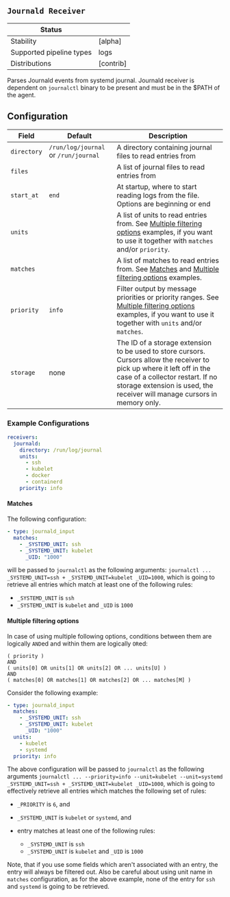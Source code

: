 ## `Journald Receiver`

| Status                   |           |
| ------------------------ |-----------|
| Stability                | [alpha]   |
| Supported pipeline types | logs      |
| Distributions            | [contrib] |

Parses Journald events from systemd journal.
Journald receiver is dependent on `journalctl` binary to be present and must be in the $PATH of the agent.

## Configuration

| Field       | Default                              | Description |
| ---         | ---                                  | --- |
| `directory` | `/run/log/journal` or `/run/journal` | A directory containing journal files to read entries from |
| `files`     |                                      | A list of journal files to read entries from |
| `start_at`  | `end`                                | At startup, where to start reading logs from the file. Options are beginning or end |
| `units`     |                                      | A list of units to read entries from. See [Multiple filtering options](#multiple-filtering-options) examples, if you want to use it together with `matches` and/or `priority`. |
| `matches`   |                                      | A list of matches to read entries from. See [Matches](#matches) and [Multiple filtering options](#multiple-filtering-options) examples. |
| `priority`  | `info`                               | Filter output by message priorities or priority ranges. See [Multiple filtering options](#multiple-filtering-options) examples, if you want to use it together with `units` and/or `matches`. |
| `storage`   | none                                 | The ID of a storage extension to be used to store cursors. Cursors allow the receiver to pick up where it left off in the case of a collector restart. If no storage extension is used, the receiver will manage cursors in memory only. |

### Example Configurations

```yaml
receivers:
  journald:
    directory: /run/log/journal
    units:
      - ssh
      - kubelet
      - docker
      - containerd
    priority: info
```

#### Matches

The following configuration:

```yaml
- type: journald_input
  matches:
    - _SYSTEMD_UNIT: ssh
    - _SYSTEMD_UNIT: kubelet
      _UID: "1000"
```

will be passed to `journalctl` as the following arguments: `journalctl ... _SYSTEMD_UNIT=ssh + _SYSTEMD_UNIT=kubelet _UID=1000`,
which is going to retrieve all entries which match at least one of the following rules:

- `_SYSTEMD_UNIT` is `ssh`
- `_SYSTEMD_UNIT` is `kubelet` and `_UID` is `1000`

#### Multiple filtering options

In case of using multiple following options, conditions between them are logically `AND`ed and within them are logically `OR`ed:

```text
( priority )
AND
( units[0] OR units[1] OR units[2] OR ... units[U] )
AND
( matches[0] OR matches[1] OR matches[2] OR ... matches[M] )
```

Consider the following example:

```yaml
- type: journald_input
  matches:
    - _SYSTEMD_UNIT: ssh
    - _SYSTEMD_UNIT: kubelet
      _UID: "1000"
  units:
    - kubelet
    - systemd
  priority: info
```

The above configuration will be passed to `journalctl` as the following arguments
`journalctl ... --priority=info --unit=kubelet --unit=systemd _SYSTEMD_UNIT=ssh + _SYSTEMD_UNIT=kubelet _UID=1000`,
which is going to effectively retrieve all entries which matches the following set of rules:

- `_PRIORITY` is `6`, and
- `_SYSTEMD_UNIT` is `kubelet` or `systemd`, and
- entry matches at least one of the following rules:

  - `_SYSTEMD_UNIT` is `ssh`
  - `_SYSTEMD_UNIT` is `kubelet` and `_UID` is `1000`

Note, that if you use some fields which aren't associated with an entry, the entry will always be filtered out.
Also be careful about using unit name in `matches` configuration, as for the above example, none of the entry for `ssh` and `systemd` is going to be retrieved.
